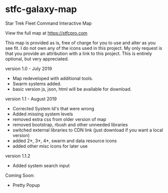 # stfc-galaxy-map
Star Trek Fleet Command Interactive Map

View the full map at https://stfcpro.com

This map is provided as is, free of charge for you to use and alter as you see fit.
I do not own any of the icons used in this project.
My only request is that you provide an attribution with a link to this project. This is entirely optional, but very appreciated.

version 1.0 - July 2019
- Map redeveloped with additional tools.
- Swarm systems added.
- basic version js, json, html will be available for download.

version 1.1 - August 2019
- Corrected System Id's that were wrong
- Added missing system levels
- removed extra css from older version of map
- removed bootstrap, rbush and other unneeded libraries
- switched external libraries to CDN link (just download if you want a local version)
- added 2*, 3*, 4*, swarm and data resource icons
- added other misc icons for later use

version 1.1.2
- Added system search input

Coming Soon:
- Pretty Popup
